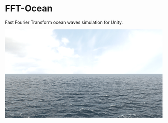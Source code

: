 # FFT-Ocean
Fast Fourier Transform ocean waves simulation for Unity. 

![Thumbnail](./Screenshot.png "Screenshot") 
